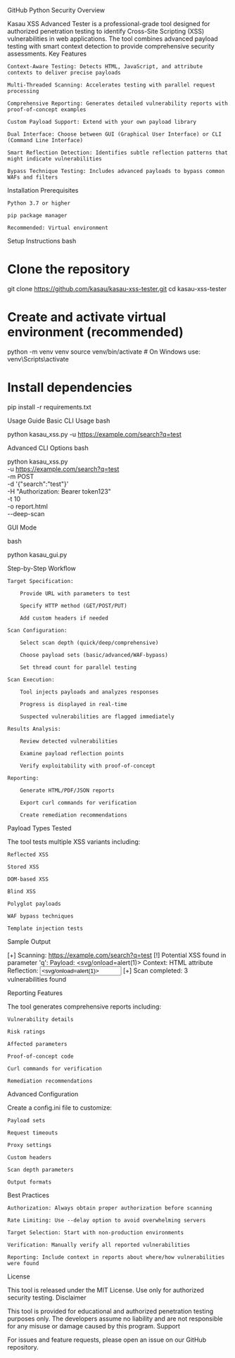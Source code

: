 
GitHub
Python
Security
Overview

Kasau XSS Advanced Tester is a professional-grade tool designed for authorized penetration testing to identify Cross-Site Scripting (XSS) vulnerabilities in web applications. The tool combines advanced payload testing with smart context detection to provide comprehensive security assessments.
Key Features

    Context-Aware Testing: Detects HTML, JavaScript, and attribute contexts to deliver precise payloads

    Multi-Threaded Scanning: Accelerates testing with parallel request processing

    Comprehensive Reporting: Generates detailed vulnerability reports with proof-of-concept examples

    Custom Payload Support: Extend with your own payload library

    Dual Interface: Choose between GUI (Graphical User Interface) or CLI (Command Line Interface)

    Smart Reflection Detection: Identifies subtle reflection patterns that might indicate vulnerabilities

    Bypass Technique Testing: Includes advanced payloads to bypass common WAFs and filters

Installation
Prerequisites

    Python 3.7 or higher

    pip package manager

    Recommended: Virtual environment

Setup Instructions
bash

# Clone the repository
git clone https://github.com/kasau/kasau-xss-tester.git
cd kasau-xss-tester

# Create and activate virtual environment (recommended)
python -m venv venv
source venv/bin/activate  # On Windows use: venv\Scripts\activate

# Install dependencies
pip install -r requirements.txt

Usage Guide
Basic CLI Usage
bash

python kasau_xss.py -u https://example.com/search?q=test

Advanced CLI Options
bash

python kasau_xss.py \
  -u https://example.com/search?q=test \
  -m POST \
  -d '{"search":"test"}' \
  -H "Authorization: Bearer token123" \
  -t 10 \
  -o report.html \
  --deep-scan

GUI Mode


bash

python kasau_gui.py

Step-by-Step Workflow

    Target Specification:

        Provide URL with parameters to test

        Specify HTTP method (GET/POST/PUT)

        Add custom headers if needed

    Scan Configuration:

        Select scan depth (quick/deep/comprehensive)

        Choose payload sets (basic/advanced/WAF-bypass)

        Set thread count for parallel testing

    Scan Execution:

        Tool injects payloads and analyzes responses

        Progress is displayed in real-time

        Suspected vulnerabilities are flagged immediately

    Results Analysis:

        Review detected vulnerabilities

        Examine payload reflection points

        Verify exploitability with proof-of-concept

    Reporting:

        Generate HTML/PDF/JSON reports

        Export curl commands for verification

        Create remediation recommendations

Payload Types Tested

The tool tests multiple XSS variants including:

    Reflected XSS

    Stored XSS

    DOM-based XSS

    Blind XSS

    Polyglot payloads

    WAF bypass techniques

    Template injection tests

Sample Output

[+] Scanning: https://example.com/search?q=test
[!] Potential XSS found in parameter 'q':
    Payload: <svg/onload=alert(1)>
    Context: HTML attribute
    Reflection: <input value="<svg/onload=alert(1)>">
[+] Scan completed: 3 vulnerabilities found

Reporting Features

The tool generates comprehensive reports including:

    Vulnerability details

    Risk ratings

    Affected parameters

    Proof-of-concept code

    Curl commands for verification

    Remediation recommendations

Advanced Configuration

Create a config.ini file to customize:

    Payload sets

    Request timeouts

    Proxy settings

    Custom headers

    Scan depth parameters

    Output formats

Best Practices

    Authorization: Always obtain proper authorization before scanning

    Rate Limiting: Use --delay option to avoid overwhelming servers

    Target Selection: Start with non-production environments

    Verification: Manually verify all reported vulnerabilities

    Reporting: Include context in reports about where/how vulnerabilities were found

License

This tool is released under the MIT License. Use only for authorized security testing.
Disclaimer

This tool is provided for educational and authorized penetration testing purposes only. The developers assume no liability and are not responsible for any misuse or damage caused by this program.
Support

For issues and feature requests, please open an issue on our GitHub repository.
